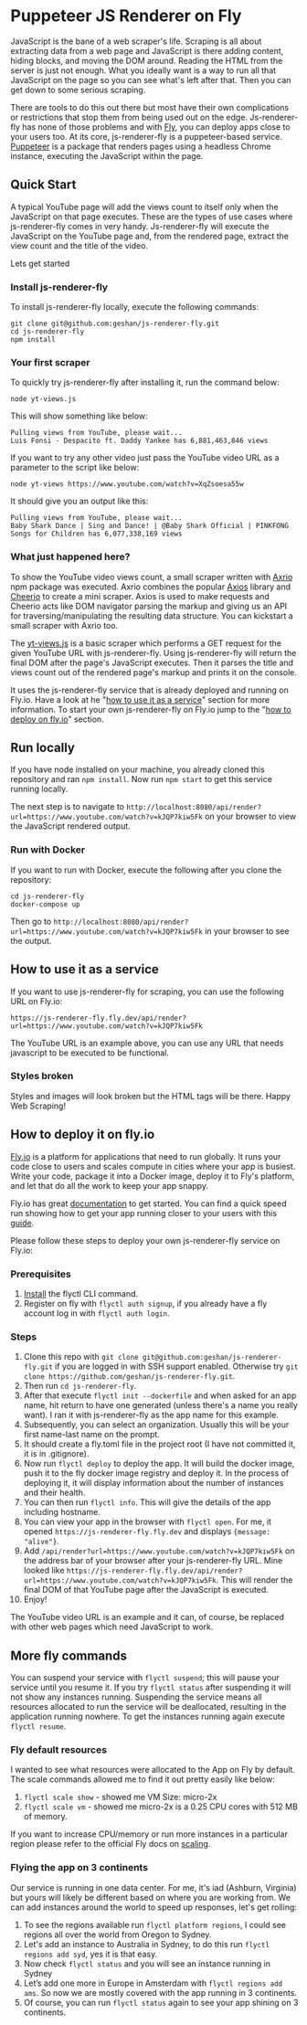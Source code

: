 # Puppeteer JS Renderer on Fly
<!---- cut here --->

JavaScript is the bane of a web scraper's life. Scraping is all about extracting data from a web page and JavaScript is there adding content, hiding blocks, and moving the DOM around. Reading the HTML from the server is just not enough. What you ideally want is a way to run all that JavaScript on the page so you can see what's left after that. Then you can get down to some serious scraping.

There are tools to do this out there but most have their own complications or restrictions that stop them from being used out on the edge. Js-renderer-fly has none of those problems and with [Fly](https://fly.io), you can deploy apps close to your users too. At its core, js-renderer-fly is a puppeteer-based service. [Puppeteer](https://pptr.dev/) is a package that renders pages using a headless Chrome instance, executing the JavaScript within the page.

## Quick Start

A typical YouTube page will add the views count to itself only when the JavaScript on that page executes. These are the types of use cases where js-renderer-fly comes in very handy. Js-renderer-fly will execute the JavaScript on the YouTube page and, from the rendered page, extract the view count and the title of the video.

Lets get started

### Install js-renderer-fly

To install js-renderer-fly locally, execute the following commands:

```
git clone git@github.com:geshan/js-renderer-fly.git
cd js-renderer-fly
npm install
```

### Your first scraper

To quickly try js-renderer-fly after installing it, run the command below:

```
node yt-views.js
```

This will show something like below:

```
Pulling views from YouTube, please wait...
Luis Fonsi - Despacito ft. Daddy Yankee has 6,881,463,846 views
```

If you want to try any other video just pass the YouTube video URL as a parameter to the script like below:

```
node yt-views https://www.youtube.com/watch?v=XqZsoesa55w
```

It should give you an output like this:

```
Pulling views from YouTube, please wait...
Baby Shark Dance | Sing and Dance! | @Baby Shark Official | PINKFONG Songs for Children has 6,077,338,169 views
```

### What just happened here?

To show the YouTube video views count, a small scraper written with [Axrio](https://www.npmjs.com/package/@geshan/axrio) npm package was executed. Axrio combines the popular [Axios](https://www.npmjs.com/package/axios) library and [Cheerio](https://www.npmjs.com/package/cheerio) to create a mini scraper. Axios is used to make requests and Cheerio acts like DOM navigator parsing the markup and giving us an API for traversing/manipulating the resulting data structure. You can kickstart a small scraper with Axrio too.

The [yt-views.js](./yt-views) is a basic scraper which performs a GET request for the given YouTube URL with js-renderer-fly. Using js-renderer-fly will return the final DOM after the page's JavaScript executes. Then it parses the title and views count out of the rendered page's markup and prints it on the console.

It uses the js-renderer-fly service that is already deployed and running on Fly.io. Have a look at he "[how to use it as a service](#how-to-use-it-as-a-service)" section for more information. To start your own js-renderer-fly on Fly.io jump to the "[how to deploy on fly.io](#how-to-deploy-it-on-flyio)" section.

## Run locally

If you have node installed on your machine, you already cloned this repository and ran `npm install`. Now run `npm start` to get this service running locally.

The next step is to navigate to `http://localhost:8080/api/render?url=https://www.youtube.com/watch?v=kJQP7kiw5Fk` on your browser to view the JavaScript rendered output.

### Run with Docker

If you want to run with Docker, execute the following after you clone the repository:

```
cd js-renderer-fly
docker-compose up
```

Then go to `http://localhost:8080/api/render?url=https://www.youtube.com/watch?v=kJQP7kiw5Fk` in your browser to see the output.

## How to use it as a service

If you want to use js-renderer-fly for scraping, you can use the following URL on Fly.io:

```
https://js-renderer-fly.fly.dev/api/render?url=https://www.youtube.com/watch?v=kJQP7kiw5Fk
```

The YouTube URL is an example above, you can use any URL that needs javascript to be executed to be functional.

### Styles broken

Styles and images will look broken but the HTML tags will be there. Happy Web Scraping!

## How to deploy it on fly.io

[Fly.io](https://fly.io) is a platform for applications that need to run globally. It runs your code close to users and scales compute in cities where your app is busiest. Write your code, package it into a Docker image, deploy it to Fly's platform, and let that do all the work to keep your app snappy.

Fly.io has great [documentation](https://fly.io/docs/) to get started. You can find a quick speed run showing how to get your app running closer to your users with this [guide](https://fly.io/docs/speedrun/). 

Please follow these steps to deploy your own js-renderer-fly service on Fly.io:

### Prerequisites

1. [Install](https://fly.io/docs/getting-started/installing-flyctl/) the flyctl CLI command.
1. Register on fly with `flyctl auth signup`, if you already have a fly account log in with `flyctl auth login`.

### Steps

1. Clone this repo with `git clone git@github.com:geshan/js-renderer-fly.git` if you are logged in with SSH support enabled. Otherwise try `git clone https://github.com/geshan/js-renderer-fly.git`.
1. Then run `cd js-renderer-fly`.
1. After that execute `flyctl init --dockerfile` and when asked for an app name, hit return to have one generated (unless there's a name you really want). I ran it with js-renderer-fly as the app name for this example.
1. Subsequently, you can select an organization. Usually this will be your first name-last name on the prompt.
1. It should create a fly.toml file in the project root (I have not committed it, it is in .gitignore).
1. Now run `flyctl deploy` to deploy the app. It will build the docker image, push it to the fly docker image registry and deploy it. In the process of deploying it, it will display information about the number of instances and their health.
1. You can then run `flyctl info`. This will give the details of the app including hostname.
1. You can view your app in the browser with `flyctl open`. For me, it opened `https://js-renderer-fly.fly.dev` and displays `{message: "alive"}`.
1. Add `/api/render?url=https://www.youtube.com/watch?v=kJQP7kiw5Fk` on the address bar of your browser after your js-renderer-fly URL. Mine looked like `https://js-renderer-fly.fly.dev/api/render?url=https://www.youtube.com/watch?v=kJQP7kiw5Fk`. This will render the final DOM of that YouTube page after the JavaScript is executed.
1. Enjoy!

The YouTube video URL is an example and it can, of course, be replaced with other web pages which need JavaScript to work.

## More fly commands

You can suspend your service with `flyctl suspend`; this will pause your service until you resume it. If you try `flyctl status` after suspending it will not show any instances running. Suspending the service means all resources allocated to run the service will be deallocated, resulting in the application running nowhere. To get the instances running again execute `flyctl resume`.

### Fly default resources

I wanted to see what resources were allocated to the App on Fly by default. The scale commands allowed me to find it out pretty easily like below:

1. `flyctl scale show` - showed me VM Size: micro-2x
1. `flyctl scale vm` - showed me micro-2x is a 0.25 CPU cores with 512 MB of memory.

If you want to increase CPU/memory or run more instances in a particular region please refer to the official Fly docs on [scaling](https://fly.io/docs/scaling/).

### Flying the app on 3 continents

Our service is running in one data center. For me, it's iad (Ashburn, Virginia) but yours will likely be different based on where you are working from. We can add instances around the world to speed up responses, let's get rolling:

1. To see the regions available run `flyctl platform regions`, I could see regions all over the world from Oregon to Sydney.
1. Let's add an instance to Australia in Sydney, to do this run `flyctl regions add syd`, yes it is that easy.
1. Now check `flyctl status` and you will see an instance running in Sydney
1. Let’s add one more in Europe in Amsterdam with `flyctl regions add ams`. So now we are mostly covered with the app running in 3 continents.
1. Of course, you can run `flyctl status` again to see your app shining on 3 continents.
